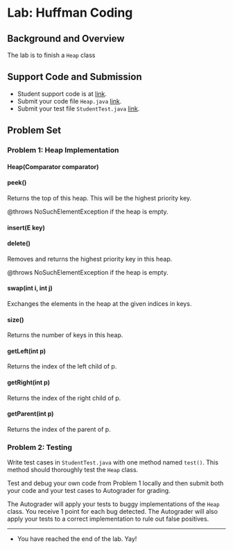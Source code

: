 # Lab: Huffman Coding

## Background and Overview

The lab is to finish a `Heap` class

## Support Code and Submission

+ Student support code is at [link](https://github.com/IUDataStructuresCourse/HuffmanCoding-student-support-code/).
+ Submit your code file `Heap.java` [link](https://autograder.luddy.indiana.edu/web/project/1310).
+ Submit your test file `StudentTest.java` [link](https://autograder.luddy.indiana.edu/web/project/1317).


## Problem Set

### Problem 1: Heap Implementation

  #### Heap(Comparator<E> comparator) 

  
  
  #### peek()

  Returns the top of this heap. This will be the highest priority key.
  
  @throws NoSuchElementException if the heap is empty.


  #### insert(E key) 


  
  #### delete() 

  Removes and returns the highest priority key in this heap.

  @throws NoSuchElementException if the heap is empty.
  
  #### swap(int i, int j) 

  Exchanges the elements in the heap at the given indices in keys.
  
  #### size()

  Returns the number of keys in this heap.
  
  #### getLeft(int p)
  
  Returns the index of the left child of p.

  #### getRight(int p)

  Returns the index of the right child of p.
  
  #### getParent(int p) 
  
  Returns the index of the parent of p.

### Problem 2: Testing

Write test cases in `StudentTest.java` with one method named `test()`.
This method should thoroughly test the `Heap` class.

Test and debug your own code from Problem 1 locally and then submit both your code
and your test cases to Autograder for grading.

The Autograder will apply your tests to buggy implementations of the
`Heap` class. You receive 1 point for each bug detected.
The Autograder will also apply your tests to a correct implementation
to rule out false positives.

-----------------

* You have reached the end of the lab. Yay!
